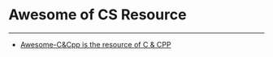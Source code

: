 # Awesome of CS Resource

---
- [Awesome-C&Cpp is the resource of C & CPP](https://github.com/yaowenwu/CS-Notes/blob/master/Awesome-CS/Awesome-C%26Cpp.md)
